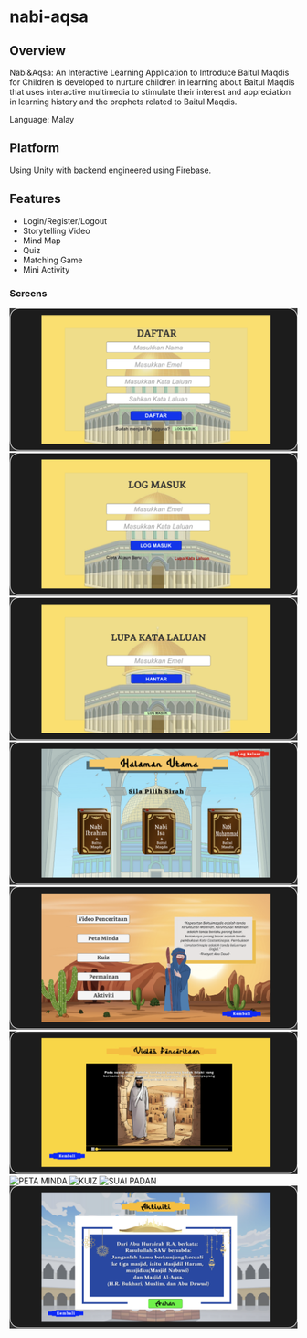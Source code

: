 # nabi-aqsa
## Overview

Nabi&amp;Aqsa: An Interactive Learning Application to Introduce Baitul Maqdis for Children is developed to nurture children in learning about Baitul Maqdis that uses interactive multimedia to stimulate their interest and appreciation in learning history and the prophets related to Baitul Maqdis.

Language: Malay

## Platform

Using Unity with backend engineered using Firebase.

## Features

* Login/Register/Logout
* Storytelling Video
* Mind Map
* Quiz
* Matching Game
* Mini Activity

### Screens
![DAFTAR AKAUN](Assets/NA1_DAFTAR.png)
![LOG MASUK](Assets/NA2_LOGMASUK.png)
![LUPA KATA LALUAN](Assets/NA4_LUPAKL.png)
![HALAMAN UTAMA](Assets/NA3_HALAMANUTAMA.png)
![HALAMAN SIRAH](Assets/NA8_HALAMANSIRAH.png)
![VIDEO PENCERITAAN](Assets/NA6_VIDEO.png)
![PETA MINDA](Assets/PETAMINDA.png)
![KUIZ](Assets/KUIZ.jpg)
![SUAI PADAN](Assets/NA10_SUAIPADAN.png)
![AKTVITI](Assets/NA7_AKTIVITI.png)
